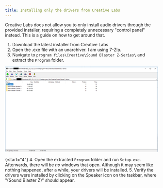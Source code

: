 ```yaml
---
title: Installing only the drivers from Creative Labs
---
```


Creative Labs does not allow you to only install audio drivers through the provided installer, requiring a completely unnecessary "control panel" instead. This is a guide on how to get around that.

1. Download the latest installer from Creative Labs.
2. Open the .exe file with an unarchiver. I am using 7-Zip.
3. Navigate to `program files\Creative\Sound Blaster Z-Series\` and extract the `Program` folder.

<p align="center">
    <img src="/assets/2018-07-20/image1.png" alt="Image of 7-Zip GUI" />
</p>

{:start="4"}
4. Open the extracted `Program` folder and run `Setup.exe`. Afterwards, there will be *no* windows that open. Although it may seem like nothing happened, after a while, your drivers will be installed.
5. Verify the drivers were installed by clicking on the Speaker icon on the taskbar, where "(Sound Blaster Z)" should appear.
